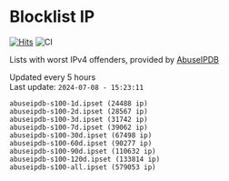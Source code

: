 # Blocklist IP

[![Hits](https://hits.seeyoufarm.com/api/count/incr/badge.svg?url=https%3A%2F%2Fgithub.com%2Fborestad%2Fblocklist-ip%2F&count_bg=%2379C83D&title_bg=%23555555&icon=&icon_color=%23E7E7E7&title=hits&edge_flat=false)](https://hits.seeyoufarm.com)  ![CI](https://img.shields.io/github/workflow/status/borestad/blocklist-ip/CI?style=flat-square)

Lists with worst IPv4 offenders, provided by [AbuseIPDB](https://www.abuseipdb.com/)

<!-- FOOTER-PLACEHOLDER -->
Updated every 5 hours<br>
Last update: `2024-07-08 - 15:23:11`
```
abuseipdb-s100-1d.ipset (24488 ip)
abuseipdb-s100-2d.ipset (28567 ip)
abuseipdb-s100-3d.ipset (31742 ip)
abuseipdb-s100-7d.ipset (39062 ip)
abuseipdb-s100-30d.ipset (67498 ip)
abuseipdb-s100-60d.ipset (90277 ip)
abuseipdb-s100-90d.ipset (110632 ip)
abuseipdb-s100-120d.ipset (133814 ip)
abuseipdb-s100-all.ipset (579053 ip)
```
